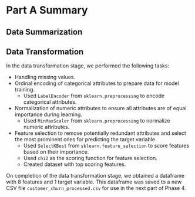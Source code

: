 # Part A Summary

## Data Summarization

## Data Transformation

In the data transformation stage, we performed the following tasks:

- Handling missing values.
- Ordinal encoding of categorical attributes to prepare data for model training.
  - Used `LabelEncoder` from `sklearn.preprocessing` to encode categorical attributes.
- Normalization of numeric attributes to ensure all attributes are of equal importance during learning.
  - Used `MinMaxScaler` from `sklearn.preprocessing` to normalize numeric attributes.
- Feature selection to remove potentially redundant attributes and select the most prominent ones for predicting the target variable.
  - Used `SelectKBest` from `sklearn.feature_selection` to score features based on their importance.
  - Used `chi2` as the scoring function for feature selection.
  - Created dataset with top scoring features.

On completion of the data transformation stage, we obtained a dataframe with 8 features and 1 target variable. This dataframe was saved to a new CSV file `customer_churn_processed.csv` for use in the next part of Phase 4.
